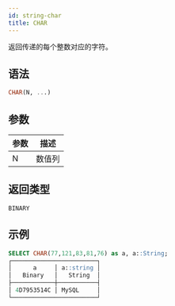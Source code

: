```yaml
---
id: string-char
title: CHAR
---
```


返回传递的每个整数对应的字符。

## 语法

```sql
CHAR(N, ...)
```

## 参数

| 参数      | 描述         |
|-----------|--------------|
| N         | 数值列       |

## 返回类型

`BINARY`

## 示例

```sql
SELECT CHAR(77,121,83,81,76) as a, a::String;
┌────────────────────────┐
│      a     │ a::string │
│   Binary   │   String  │
├────────────┼───────────┤
│ 4D7953514C │ MySQL     │
└────────────────────────┘
```